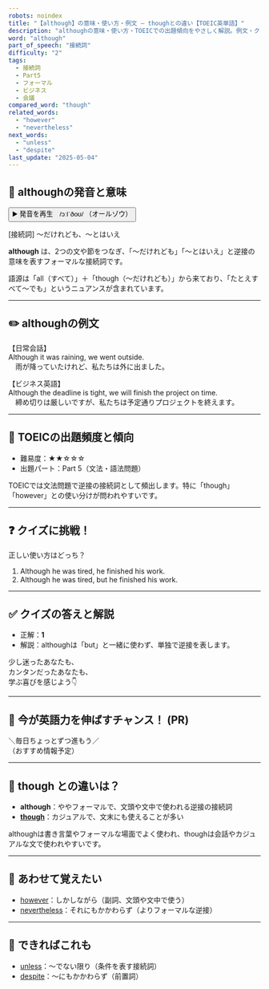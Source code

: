 ```yaml
---
robots: noindex
title: "【although】の意味・使い方・例文 ― thoughとの違い【TOEIC英単語】"
description: "althoughの意味・使い方・TOEICでの出題傾向をやさしく解説。例文・クイズ付きでthoughとの違いもわかりやすく学べます。"
word: "although"
part_of_speech: "接続詞"
difficulty: "2"
tags:
  - 接続詞
  - Part5
  - フォーマル
  - ビジネス
  - 会議
compared_word: "though"
related_words:
  - "however"
  - "nevertheless"
next_words:
  - "unless"
  - "despite"
last_update: "2025-05-04"
---
```


## 🔰 althoughの発音と意味

<button class="play-audio" onclick="playTTS('although')">
  <span class="play-audio-main">
    ▶️ 発音を再生　/ɔːlˈðoʊ/
  </span>
  <span class="play-audio-sub">
    （オールゾウ）
  </span>
</button>

[接続詞] ～だけれども、～とはいえ

**although** は、2つの文や節をつなぎ、「～だけれども」「～とはいえ」と逆接の意味を表すフォーマルな接続詞です。

語源は「all（すべて）」＋「though（～だけれども）」から来ており、「たとえすべて～でも」というニュアンスが含まれています。

---

## ✏️ althoughの例文

【日常会話】  
Although it was raining, we went outside.  
　雨が降っていたけれど、私たちは外に出ました。

【ビジネス英語】  
Although the deadline is tight, we will finish the project on time.  
　締め切りは厳しいですが、私たちは予定通りプロジェクトを終えます。

---

## 🎯 TOEICの出題頻度と傾向

- 難易度：★★☆☆☆
- 出題パート：Part 5（文法・語法問題）

TOEICでは文法問題で逆接の接続詞として頻出します。特に「though」「however」との使い分けが問われやすいです。

---

## ❓ クイズに挑戦！

正しい使い方はどっち？

1. Although he was tired, he finished his work.  
2. Although he was tired, but he finished his work.

---

## ✅ クイズの答えと解説

- 正解：**1**
- 解説：althoughは「but」と一緒に使わず、単独で逆接を表します。

少し迷ったあなたも、  
カンタンだったあなたも、  
学ぶ喜びを感じよう👇️

---

## 🚀 今が英語力を伸ばすチャンス！ (PR)

<div class="info-center">
＼毎日ちょっとずつ進もう／<br>  
（おすすめ情報予定）
</div>

---

## 🤔  though との違いは？

- **although**：ややフォーマルで、文頭や文中で使われる逆接の接続詞
- **[though](/word/though/)**：カジュアルで、文末にも使えることが多い

althoughは書き言葉やフォーマルな場面でよく使われ、thoughは会話やカジュアルな文で使われやすいです。

---

## 🧩 あわせて覚えたい

- [however](/word/however/)：しかしながら（副詞、文頭や文中で使う）
- [nevertheless](/word/nevertheless/)：それにもかかわらず（よりフォーマルな逆接）

---

## 📖 できればこれも

- [unless](/word/unless/)：～でない限り（条件を表す接続詞）
- [despite](/word/despite/)：～にもかかわらず（前置詞）

<!-- cvid: aid32_bid11 -->
